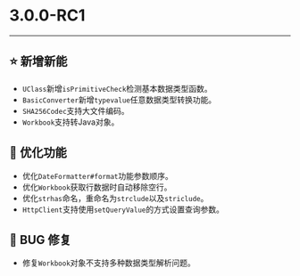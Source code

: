 # 3.0.0-RC1

---------------------

## ⭐ 新增新能

- `UClass`新增`isPrimitiveCheck`检测基本数据类型函数。
- `BasicConverter`新增`typevalue`任意数据类型转换功能。
- `SHA256Codec`支持大文件编码。
- `Workbook`支持转Java对象。

## 👻 优化功能

- 优化`DateFormatter#format`功能参数顺序。
- 优化`Workbook`获取行数据时自动移除空行。
- 优化`strhas`命名，重命名为`strclude`以及`striclude`。
- `HttpClient`支持使用`setQueryValue`的方式设置查询参数。

## 🐞 BUG 修复

- 修复`Workbook`对象不支持多种数据类型解析问题。
